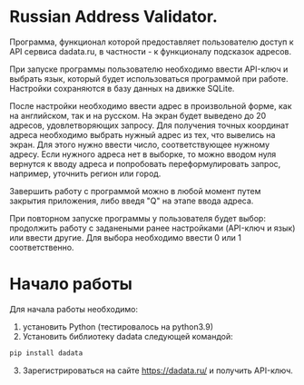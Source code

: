 # Russian Address Validator.

Программа, функционал которой предоставляет пользователю доступ к API сервиса dadata.ru, в частности - к функционалу подсказок адресов.

При запуске программы пользователю необходимо ввести API-ключ и выбрать язык, который будет использоваться программой при работе.
Настройки сохраняются в базу данных на движке SQLite. 

После настройки необходимо ввести адрес в произвольной форме, как на английском, так и на русском. На экран будет выведено до 20 адресов, удовлетворяющих запросу. 
Для получения точных координат адреса необходимо выбрать нужный адрес из тех, что вывелись на экран. Для этого нужно ввести число, соответствующее нужному адресу.
Если нужного адреса нет в выборке, то можно вводом нуля вернутся к вводу адреса и попробовать переформулировать запрос, например, уточнить регион или город.

Завершить работу с программой можно в любой момент путем закрытия приложения, либо введя "Q" на этапе ввода адреса. 

При повторном запуске программы у пользователя будет выбор: продолжить работу с заданеными ранее настройками (API-ключ и язык) или ввести другие. Для выбора необходимо ввести 0 или 1 соответственно. 

# Начало работы

Для начала работы необходимо:

1. установить Python (тестировалось на python3.9)
2. Установить библиотеку dadata следующей командой:
``` python
pip install dadata
```
3. Зарегистрироваться на сайте https://dadata.ru/ и получить API-ключ.
